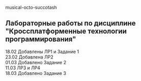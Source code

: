musical-octo-succotash
## Лабораторные работы по дисциплине "Кроссплатформенные технологии программирования" 
 18.02 Добавлены ЛР1 и Задание 1  
 23.02 Добавлена ЛР2  
 01.03 Добавлено Задание 2  
 11.03 ЛР3 и ЛР4  
 18.03 Добавлено Задание 3
